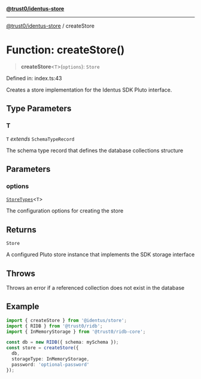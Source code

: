 [**@trust0/identus-store**](../README.md)

***

[@trust0/identus-store](../README.md) / createStore

# Function: createStore()

> **createStore**\<`T`\>(`options`): `Store`

Defined in: index.ts:43

Creates a store implementation for the Identus SDK Pluto interface.

## Type Parameters

### T

`T` *extends* `SchemaTypeRecord`

The schema type record that defines the database collections structure

## Parameters

### options

[`StoreTypes`](../type-aliases/StoreTypes.md)\<`T`\>

The configuration options for creating the store

## Returns

`Store`

A configured Pluto store instance that implements the SDK storage interface

## Throws

Throws an error if a referenced collection does not exist in the database

## Example

```typescript
import { createStore } from '@identus/store';
import { RIDB } from '@trust0/ridb';
import { InMemoryStorage } from '@trust0/ridb-core';

const db = new RIDB({ schema: mySchema });
const store = createStore({
  db,
  storageType: InMemoryStorage,
  password: 'optional-password'
});
```
